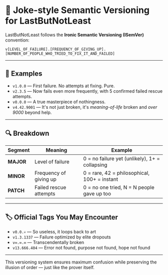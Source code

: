 # 🧪 Joke-style Semantic Versioning for LastButNotLeast

LastButNotLeast follows the **Ironic Semantic Versioning (ISemVer)** convention:

```v[LEVEL_OF_FAILURE].[FREQUENCY_OF_GIVING_UP].[NUMBER_OF_PEOPLE_WHO_TRIED_TO_FIX_IT_AND_FAILED]```


---

## 🧾 Examples

- `v1.0.0` — First failure. No attempts at fixing. Pure.
- `v2.3.5` — Now fails even more frequently, with 5 confirmed failed rescue attempts.
- `v0.0.0` — A true masterpiece of nothingness.
- `v4.42.9001` — It's not just broken, it's *meaning-of-life* broken and *over 9000* beyond help.

---

## 🔍 Breakdown

| Segment   | Meaning                | Example                                        |
| --------- | ---------------------- | ---------------------------------------------- |
| **MAJOR** | Level of failure       | 0 = no failure yet (unlikely), 1+ = collapsing |
| **MINOR** | Frequency of giving up | 0 = rare, 42 = philosophical, 100+ = instant   |
| **PATCH** | Failed rescue attempts | 0 = no one tried, N = N people gave up too     |

---

## 🏷️ Official Tags You May Encounter

- `v0.0.💀` — So useless, it loops back to art
- `v1.3.1337` — Failure optimized by elite dropouts
- `v∞.∞.∞` — Transcendentally broken
- `v13.666.404` — Error not found, purpose not found, hope not found

---

This versioning system ensures maximum confusion while preserving the illusion of order — just like the prover itself.


